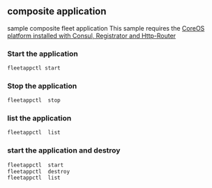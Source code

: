 ## composite application
sample composite fleet application 
This sample requires the [CoreOS platform installed with Consul, Registrator and Http-Router](https://github.com/mvanholsteijn/coreos-container-platform-as-a-service)

### Start the application
```bash
fleetappctl start
```

### Stop the application
```bash
fleetappctl  stop
```

### list the application
```bash
fleetappctl  list
```

### start the application and destroy
```bash
fleetappctl  start
fleetappctl  destroy
fleetappctl  list
```
